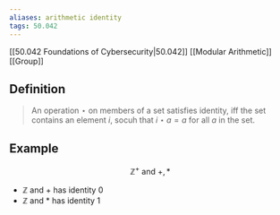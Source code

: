 ```yaml
---
aliases: arithmetic identity
tags: 50.042
---
```

[[50.042 Foundations of Cybersecurity|50.042]]
[[Modular Arithmetic]]
[[Group]]

## Definition
> An operation $\star$ on members of a set satisfies identity, iff the set contains an element $i$, socuh that $i \star a = a$ for all $a$ in the set.

## Example
$$\mathbb{Z}^+ \text{ and } +, *$$
- $\mathbb{Z}$ and $+$ has identity 0
- $\mathbb{Z}$ and $*$ has identity 1